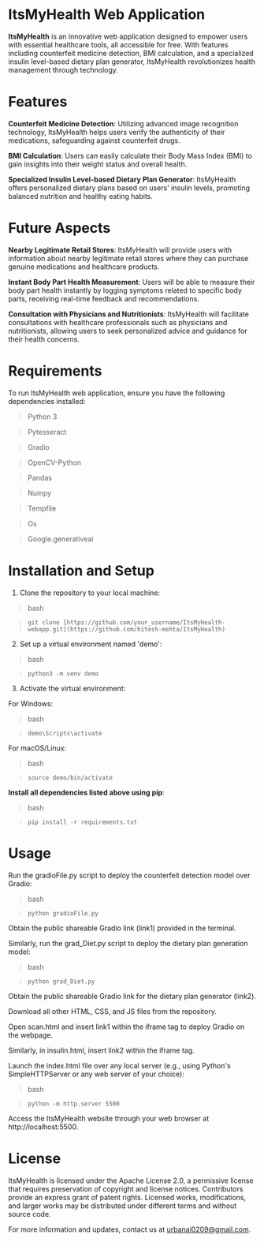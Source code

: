 # **ItsMyHealth Web Application**
**ItsMyHealth** is an innovative web application designed to empower users with essential healthcare tools, all accessible for free. With features including counterfeit medicine detection, BMI calculation, and a specialized insulin level-based dietary plan generator, ItsMyHealth revolutionizes health management through technology.

# Features
**Counterfeit Medicine Detection**: Utilizing advanced image recognition technology, ItsMyHealth helps users verify the authenticity of their medications, safeguarding against counterfeit drugs.

**BMI Calculation**: Users can easily calculate their Body Mass Index (BMI) to gain insights into their weight status and overall health.

**Specialized Insulin Level-based Dietary Plan Generator**: ItsMyHealth offers personalized dietary plans based on users' insulin levels, promoting balanced nutrition and healthy eating habits.

# Future Aspects

**Nearby Legitimate Retail Stores**: ItsMyHealth will provide users with information about nearby legitimate retail stores where they can purchase genuine medications and healthcare products.

**Instant Body Part Health Measurement**: Users will be able to measure their body part health instantly by logging symptoms related to specific body parts, receiving real-time feedback and recommendations.

**Consultation with Physicians and Nutritionists**: ItsMyHealth will facilitate consultations with healthcare professionals such as physicians and nutritionists, allowing users to seek personalized advice and guidance for their health concerns.

# **Requirements**
To run ItsMyHealth web application, ensure you have the following dependencies installed:

>Python 3

>Pytesseract

>Gradio

>OpenCV-Python

>Pandas

>Numpy

>Tempfile

>Os

>Google.generativeai

# **Installation and Setup**

1. Clone the repository to your local machine:

> bash

> ```git clone [https://github.com/your_username/ItsMyHealth-webapp.git](https://github.com/hitesh-mehta/ItsMyHealth)```

2. Set up a virtual environment named 'demo':

>bash

>```python3 -m venv demo```

3. Activate the virtual environment:

For Windows:

> bash

>```demo\Scripts\activate```

For macOS/Linux:

> bash

>```source demo/bin/activate```

**Install all dependencies listed above using pip**:

> bash

>```pip install -r requirements.txt```

# **Usage**

Run the gradioFile.py script to deploy the counterfeit detection model over Gradio:

> bash

> ```python gradioFile.py```

Obtain the public shareable Gradio link (link1) provided in the terminal.

Similarly, run the grad_Diet.py script to deploy the dietary plan generation model:

> bash

> ```python grad_Diet.py```

Obtain the public shareable Gradio link for the dietary plan generator (link2).

Download all other HTML, CSS, and JS files from the repository.

Open scan.html and insert link1 within the iframe tag to deploy Gradio on the webpage.

Similarly, in insulin.html, insert link2 within the iframe tag.

Launch the index.html file over any local server (e.g., using Python's SimpleHTTPServer or any web server of your choice):

> bash

> ```python -m http.server 5500```

Access the ItsMyHealth website through your web browser at http://localhost:5500.

# **License**
ItsMyHealth is licensed under the Apache License 2.0, a permissive license that requires preservation of copyright and license notices. Contributors provide an express grant of patent rights. Licensed works, modifications, and larger works may be distributed under different terms and without source code.

For more information and updates, contact us at urbanai0209@gmail.com.
